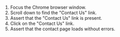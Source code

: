 1. Focus the Chrome browser window.
2. Scroll down to find the "Contact Us" link.
3. Assert that the "Contact Us" link is present.
4. Click on the "Contact Us" link.
5. Assert that the contact page loads without errors.